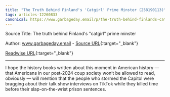 ```yaml
---
title: "The Truth Behind Finland's 'Catgirl' Prime Minster (258190113)"
tags: articles-12260833
canonical: https://www.garbageday.email/p/the-truth-behind-finlands-catgirl?token=eyJ1c2VyX2lkIjoxMDM2MjA0MSwicG9zdF9pZCI6NDUyODI4NzMsIl8iOiJRY0dGdSIsImlhdCI6MTYzOTMzNDE1NywiZXhwIjoxNjM5MzM3NzU3LCJpc3MiOiJwdWItOTMxNyIsInN1YiI6InBvc3QtcmVhY3Rpb24ifQ.i6lyJU1YXXQGvP1OJbE1_DTWZWXLb6n9jhXi5jo8Ouw
---
```


Source Title: The truth behind Finland's "catgirl" prime minster

Author: www.garbageday.email - [Source URL](https://www.garbageday.email/p/the-truth-behind-finlands-catgirl?token=eyJ1c2VyX2lkIjoxMDM2MjA0MSwicG9zdF9pZCI6NDUyODI4NzMsIl8iOiJRY0dGdSIsImlhdCI6MTYzOTMzNDE1NywiZXhwIjoxNjM5MzM3NzU3LCJpc3MiOiJwdWItOTMxNyIsInN1YiI6InBvc3QtcmVhY3Rpb24ifQ.i6lyJU1YXXQGvP1OJbE1_DTWZWXLb6n9jhXi5jo8Ouw){:target="_blank"}

[Readwise URL](https://readwise.io/open/258190113){:target="_blank"}

---

I hope the history books written about this moment in American history — that Americans in our post-2024 coup society won’t be allowed to read, obviously — will mention that the people who stormed the Capitol were bragging about their talk show interviews on TikTok while they killed time before their slap-on-the-wrist prison sentences.
